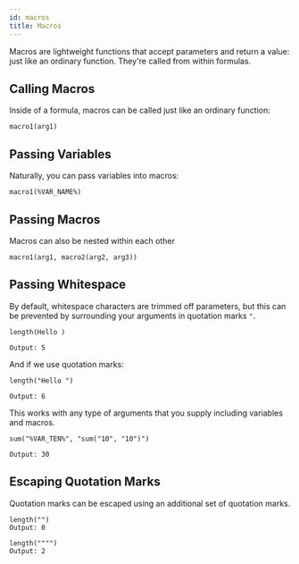 ```yaml
---
id: macros
title: Macros
---
```


Macros are lightweight functions that accept parameters and return a value: just like an ordinary function. They're called from within formulas.

## Calling Macros

Inside of a formula, macros can be called just like an ordinary function:

```
macro1(arg1)
```

## Passing Variables

Naturally, you can pass variables into macros:

```
macro1(%VAR_NAME%)
```

## Passing Macros

Macros can also be nested within each other

```
macro1(arg1, macro2(arg2, arg3))
```

## Passing Whitespace

By default, whitespace characters are trimmed off parameters, but this can be prevented by surrounding your arguments in quotation marks `"`.

```
length(Hello )

Output: 5
```


And if we use quotation marks:

```
length("Hello ")

Output: 6
```

This works with any type of arguments that you supply including variables and macros.

```
sum("%VAR_TEN%", "sum("10", "10")")

Output: 30
```

## Escaping Quotation Marks

Quotation marks can be escaped using an additional set of quotation marks.

```
length("")
Output: 0

length("""")
Output: 2
```